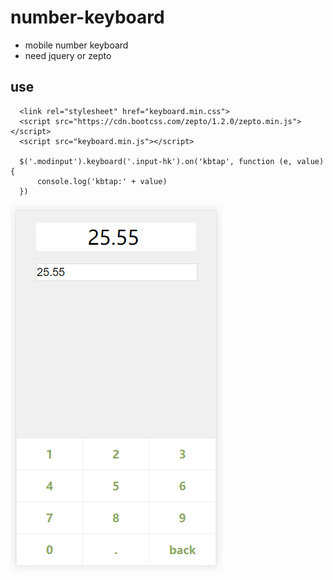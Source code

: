 # number-keyboard
- mobile number keyboard
- need jquery or zepto

## use

```
  <link rel="stylesheet" href="keyboard.min.css">
  <script src="https://cdn.bootcss.com/zepto/1.2.0/zepto.min.js"></script>
  <script src="keyboard.min.js"></script>

  $('.modinput').keyboard('.input-hk').on('kbtap', function (e, value) {
      console.log('kbtap:' + value)
  })
```

![](./src/0.png)